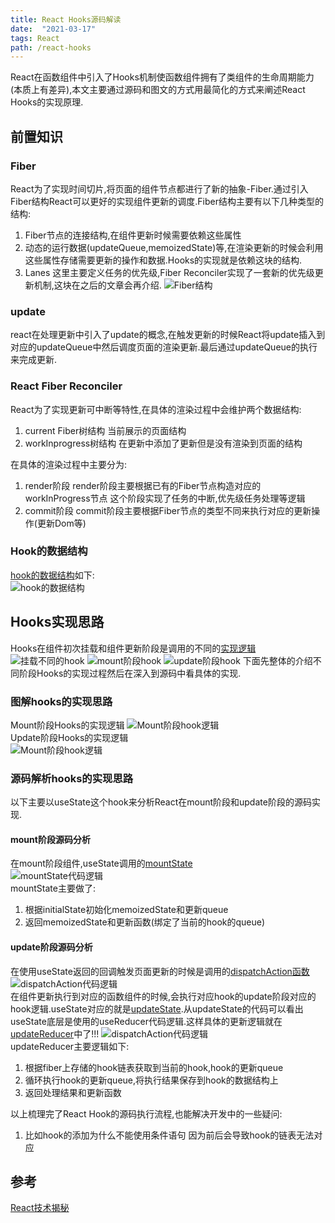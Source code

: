 ```yaml
---
title: React Hooks源码解读
date:  "2021-03-17"
tags: React
path: /react-hooks
---
```


React在函数组件中引入了Hooks机制使函数组件拥有了类组件的生命周期能力(本质上有差异),本文主要通过源码和图文的方式用最简化的方式来阐述React Hooks的实现原理.

## 前置知识
### Fiber
React为了实现时间切片,将页面的组件节点都进行了新的抽象-Fiber.通过引入Fiber结构React可以更好的实现组件更新的调度.Fiber结构主要有以下几种类型的结构:
1. Fiber节点的连接结构,在组件更新时候需要依赖这些属性
2. 动态的运行数据(updateQueue,memoizedState)等,在渲染更新的时候会利用这些属性存储需要更新的操作和数据.Hooks的实现就是依赖这块的结构.
3. Lanes 这里主要定义任务的优先级,Fiber Reconciler实现了一套新的优先级更新机制,这块在之后的文章会再介绍.
![Fiber结构](./reactStatic/reactHooks/Fiber.png)

### update
react在处理更新中引入了update的概念,在触发更新的时候React将update插入到对应的updateQueue中然后调度页面的渲染更新.最后通过updateQueue的执行来完成更新. 

### React Fiber Reconciler
React为了实现更新可中断等特性,在具体的渲染过程中会维护两个数据结构:
1. current Fiber树结构  当前展示的页面结构
2. workInprogress树结构 在更新中添加了更新但是没有渲染到页面的结构  

在具体的渲染过程中主要分为:
1. render阶段 render阶段主要根据已有的Fiber节点构造对应的workInProgress节点 这个阶段实现了任务的中断,优先级任务处理等逻辑
2. commit阶段 commit阶段主要根据Fiber节点的类型不同来执行对应的更新操作(更新Dom等)

### Hook的数据结构
[hook的数据结构](https://github.com/facebook/react/blob/0203b6567c6fd6274866c853ef938241d24551ec/packages/react-reconciler/src/ReactFiberHooks.new.js#L140)如下:  
![hook的数据结构](./reactStatic/reactHooks/hook.png)

## Hooks实现思路
Hooks在组件初次挂载和组件更新阶段是调用的不同的[实现逻辑](https://github.com/facebook/react/blob/1d1e49cfa453b58769e87c3c8d321024d58c948f/packages/react-reconciler/src/ReactFiberHooks.new.js#L389)
![挂载不同的hook](./reactStatic/reactHooks/different_hook.png)
![mount阶段hook](./reactStatic/reactHooks/mountHookCode.png)
![update阶段hook](./reactStatic/reactHooks/updateHookCode.png)
下面先整体的介绍不同阶段Hooks的实现过程然后在深入到源码中看具体的实现.

### 图解hooks的实现思路
Mount阶段Hooks的实现逻辑
![Mount阶段hook逻辑](./reactStatic/reactHooks/MountHook.jpg)  
Update阶段Hooks的实现逻辑  
![Mount阶段hook逻辑](./reactStatic/reactHooks/updateHook.jpg)  

### 源码解析hooks的实现思路
以下主要以useState这个hook来分析React在mount阶段和update阶段的源码实现.

#### mount阶段源码分析
在mount阶段组件,useState调用的[mountState](https://github.com/facebook/react/blob/1d1e49cfa453b58769e87c3c8d321024d58c948f/packages/react-reconciler/src/ReactFiberHooks.new.js#L1235)  
![mountState代码逻辑](./reactStatic/reactHooks/mountState.png)  
mountState主要做了:
1. 根据initialState初始化memoizedState和更新queue
2. 返回memoizedState和更新函数(绑定了当前的hook的queue)

#### update阶段源码分析
在使用useState返回的回调触发页面更新的时候是调用的[dispatchAction函数](https://github.com/facebook/react/blob/1d1e49cfa453b58769e87c3c8d321024d58c948f/packages/react-reconciler/src/ReactFiberHooks.new.js#L1901)  
![dispatchAction代码逻辑](./reactStatic/reactHooks/dispatchAction.png)  
在组件更新执行到对应的函数组件的时候,会执行对应hook的update阶段对应的hook逻辑.useState对应的就是[updateState](https://github.com/facebook/react/blob/1d1e49cfa453b58769e87c3c8d321024d58c948f/packages/react-reconciler/src/ReactFiberHooks.new.js#L1262).从updateState的代码可以看出useState底层是使用的useReducer代码逻辑.这样具体的更新逻辑就在[updateReducer](https://github.com/facebook/react/blob/1d1e49cfa453b58769e87c3c8d321024d58c948f/packages/react-reconciler/src/ReactFiberHooks.new.js#L710)中了!!!
![dispatchAction代码逻辑](./reactStatic/reactHooks/updateReducer.png)   
updateReducer主要逻辑如下:
1. 根据fiber上存储的hook链表获取到当前的hook,hook的更新queue
2. 循环执行hook的更新queue,将执行结果保存到hook的数据结构上
3. 返回处理结果和更新函数

以上梳理完了React Hook的源码执行流程,也能解决开发中的一些疑问:
1. 比如hook的添加为什么不能使用条件语句  因为前后会导致hook的链表无法对应

## 参考
[React技术揭秘](https://react.iamkasong.com/hooks/prepare.html#%E4%BB%8Elogo%E8%81%8A%E8%B5%B7)